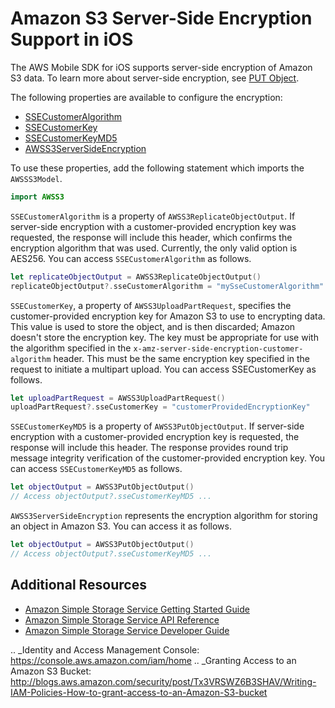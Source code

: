 # Amazon S3 Server-Side Encryption Support in iOS

The AWS Mobile SDK for iOS supports server-side encryption of Amazon S3 data. To learn more about server-side
encryption, see [PUT Object](http://docs.aws.amazon.com/AmazonS3/latest/API/RESTObjectPUT.html).

The following properties are available to configure the encryption:

* [SSECustomerAlgorithm](http://docs.aws.amazon.com/AWSiOSSDK/latest/Classes/AWSS3ReplicateObjectOutput.html#//api/name/SSECustomerAlgorithm)
* [SSECustomerKey](http://docs.aws.amazon.com/AWSiOSSDK/latest/Classes/AWSS3UploadPartRequest.html#//api/name/SSECustomerKey)
* [SSECustomerKeyMD5](http://docs.aws.amazon.com/AWSiOSSDK/latest/Classes/AWSS3PutObjectOutput.html#//api/name/SSECustomerKeyMD5)
* [AWSS3ServerSideEncryption](http://docs.aws.amazon.com/AWSiOSSDK/latest/Constants/AWSS3ServerSideEncryption.html)

To use these properties, add the following statement which imports the ``AWSSS3Model``.

```swift
import AWSS3
```

``SSECustomerAlgorithm`` is a property of ``AWSS3ReplicateObjectOutput``. If server-side encryption
with a customer-provided encryption key was requested, the response will include this header,
which confirms the encryption algorithm that was used. Currently, the only valid option is AES256. You can
access ``SSECustomerAlgorithm`` as follows.

```swift
let replicateObjectOutput = AWSS3ReplicateObjectOutput()
replicateObjectOutput?.sseCustomerAlgorithm = "mySseCustomerAlgorithm"
```

``SSECustomerKey``, a property of ``AWSS3UploadPartRequest``, specifies the customer-provided
encryption key for Amazon S3 to use to encrypting data. This value is used to store the object,
and is then discarded; Amazon doesn't store the encryption key. The key must be appropriate for
use with the algorithm specified in the ``x-amz-server-side-encryption-customer-algorithm`` header.
This must be the same encryption key specified in the request to initiate a multipart upload. You
can access SSECustomerKey as follows.

```swift
let uploadPartRequest = AWSS3UploadPartRequest()
uploadPartRequest?.sseCustomerKey = "customerProvidedEncryptionKey"
```

``SSECustomerKeyMD5`` is a property of ``AWSS3PutObjectOutput``. If server-side encryption
with a customer-provided encryption key is requested, the response will include this
header. The response provides round trip message integrity verification of the customer-provided
encryption key. You can access ``SSECustomerKeyMD5`` as follows.

```swift
let objectOutput = AWSS3PutObjectOutput()
// Access objectOutput?.sseCustomerKeyMD5 ...
```

``AWSS3ServerSideEncryption`` represents the encryption algorithm for storing an object in Amazon S3. You
can access it as follows.

```swift
let objectOutput = AWSS3PutObjectOutput()
// Access objectOutput?.sseCustomerKeyMD5 ...
```
## Additional Resources

* [Amazon Simple Storage Service Getting Started Guide](http://docs.aws.amazon.com/AmazonS3/latest/gsg/GetStartedWithS3.html)
* [Amazon Simple Storage Service API Reference](http://docs.aws.amazon.com/AmazonS3/latest/API/Welcome.html)
* [Amazon Simple Storage Service Developer Guide](http://docs.aws.amazon.com/AmazonS3/latest/dev/Welcome.html)

.. _Identity and Access Management Console: https://console.aws.amazon.com/iam/home
.. _Granting Access to an Amazon S3 Bucket: http://blogs.aws.amazon.com/security/post/Tx3VRSWZ6B3SHAV/Writing-IAM-Policies-How-to-grant-access-to-an-Amazon-S3-bucket
